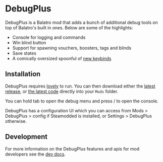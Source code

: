 # DebugPlus
DebugPlus is a Balatro mod that adds a bunch of additional debug tools on top of Balatro's built in ones. Below are some of the highlights:

- Console for logging and commands
- Win blind button
- Support for spawning vouchers, boosters, tags and blinds
- Save states
- A comically oversized spoonful of [new keybinds](https://github.com/WilsontheWolf/DebugPlus/blob/master/keys.txt)

## Installation
DebugPlus requires [lovely](https://github.com/ethangreen-dev/lovely-injector) to run. You can then download either the [latest release](https://github.com/WilsontheWolf/DebugPlus/releases), or [the latest code](https://github.com/WilsontheWolf/DebugPlus/archive/refs/heads/master.zip) directly into your `Mods` folder.

You can hold tab to open the debug menu and press / to open the console.

DebugPlus has a configuration UI which you can access from Mods > DebugPlus > config if Steamodded is installed, or Settings > DebugPlus otherwise.

## Development
For more information on the DebugPlus features and apis for mod developers see the [dev docs](docs/dev.md).
